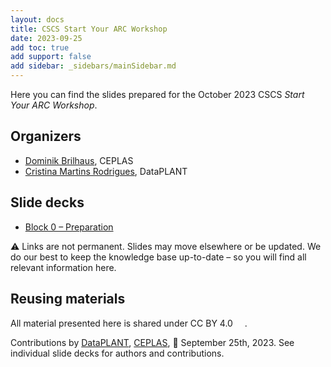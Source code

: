 ```yaml
---
layout: docs
title: CSCS Start Your ARC Workshop
date: 2023-09-25
add toc: true
add support: false
add sidebar: _sidebars/mainSidebar.md
---
```


Here you can find the slides prepared for the October 2023 CSCS *Start Your ARC Workshop*.

## Organizers

- <a href="javascript:location='mailto:\u0062\u0072\u0069\u006c\u0068\u0061\u0075\u0073\u0040\u0068\u0068\u0075\u002e\u0064\u0065';void 0">Dominik Brilhaus</a>, CEPLAS
- <a href="javascript:location='mailto:\u0063\u006d\u0072\u006f\u0064\u0072\u0069\u0067\u0075\u0065\u0073\u0040\u006e\u0066\u0064\u0069\u0034\u0070\u006c\u0061\u006e\u0074\u0073\u002e\u006f\u0072\u0067';void 0">Cristina Martins Rodrigues</a>, DataPLANT

## Slide decks

- <a href="./Block00-Preparation.html" target="_blank">Block 0  &ndash; Preparation</a>
<!-- - <a href="./Block01a-WelcomeIntro.html" target="_blank">Block 1a  &ndash; WelcomeIntro</a>
- <a href="./Block01b-RDMFundamentals.html" target="_blank">Block 1b  &ndash; RDMFundamentals</a>
- <a href="./Block02a-DataPLANT-ARC.html" target="_blank">Block 2a  &ndash; DataPLANT-ARC</a>
- <a href="./Block02b-ARC-ecosystem-demo.html" target="_blank">Block 2b  &ndash; ARC-ecosystem-demo</a>
- <a href="./Block03a-ARCCommander-HandsOn.html" target="_blank">Block 3a  &ndash; ARCCommander-HandsOn</a>
- <a href="./Block03b-ARCitect-HandsOn.html" target="_blank">Block 3b  &ndash; ARCitect-HandsOn</a> -->
<!-- - <a href="./Block04-ARCYourOwnData.html" target="_blank">Block 4  &ndash; ARCYourOwnData</a> -->

:warning: Links are not permanent. Slides may move elsewhere or be updated. We do our best to keep the knowledge base up-to-date &ndash; so you will find all relevant information here.

## Reusing materials

All material presented here is shared under CC BY 4.0 <a href="https://creativecommons.org/licenses/by/4.0/"><img src="https://mirrors.creativecommons.org/presskit/buttons/88x31/svg/by.svg" style="height:15px"></a>.

Contributions by [DataPLANT](https://nfdi4plants.org/), [CEPLAS](https://ceplas.eu), 📆 September 25th, 2023.
See individual slide decks for authors and contributions.
